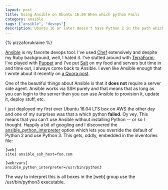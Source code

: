 ```yaml
---
layout: post
title: Using Ansible on Ubuntu 16.04 When which python Fails
category: ansible
tags: ["ansible", "devops"]
description: Ubuntu 16 or later doesn't have Python 2 in the path which is challenging for Ansible; here's how to work around that.
---
```

{% pizzaforukraine  %}

[Ansible](https://www.ansible.com) is my favorite devops tool.  I've used [Chef](https://www.chef.io/chef/) extensively and despite my Ruby background, well, I hated it.  I've slutted around with [TerraForm](https://www.terraform.io); I've played with [Puppet](https://puppet.com) and I've put [Salt](https://saltstack.com) on my food and servers but time in and time out, I always come back to Ansible.  I even like Ansible enough that I wrote about it recently on [a Quora post](https://www.quora.com/What-do-I-need-to-study-before-studying-Ansible-Im-from-a-networking-background-and-we-like-to-do-automation-via-Ansible/answer/Scott-Johnson-16).

One of the beautiful things about Ansible is that it **does not** require a server side agent.  Ansible works via SSH purely and that means that as long as you can login to the server then you can use Ansible to provision it, update it, deploy stuff, etc.  

I just deployed my first ever Ubuntu 16.04 LTS box on AWS the other day and one of my surprises was that a which python **failed**.  Oy vey.  This means that you can't use Ansible without installing Python -- or so I thought.  Happily a bit of googling and I discovered the [ansible_python_interpreter](https://docs.ansible.com/ansible/python_3_support.html) option which lets you override the default of Python 2 and use Python 3.  This gets, oddly, embedded in the inventories file:

    [web]
    site1 ansible_ssh_host=foo.com

    [web:vars]
    ansible_python_interpreter=/usr/bin/python3

The way to interpret this is all boxes in the [web] group use the /usr/bin/python3 executable.
